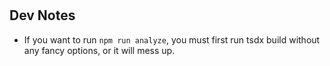 #

## Dev Notes

- If you want to run `npm run analyze`, you must first run tsdx build without any fancy options, or it will mess up.

